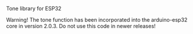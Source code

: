 Tone library for ESP32

Warning! The tone function has been incorporated into the arduino-esp32 core in version 2.0.3.  Do not use this code in newer releases!
